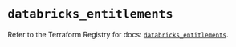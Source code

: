 # `databricks_entitlements`

Refer to the Terraform Registry for docs: [`databricks_entitlements`](https://registry.terraform.io/providers/databricks/databricks/1.54.0/docs/resources/entitlements).
